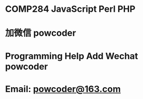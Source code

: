 # COMP284 JavaScript Perl PHP
# 加微信 powcoder

# Programming Help Add Wechat powcoder

# Email: powcoder@163.com

